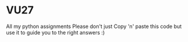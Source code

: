 VU27
====

All my python assignments
Please don't just Copy 'n' paste this code but use it to guide you to the right answers :)
